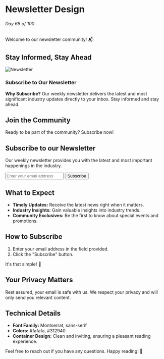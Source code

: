 # Newsletter Design

###### Day 68 of 100

Welcome to our newsletter community! 📬

## Stay Informed, Stay Ahead

![Newsletter](https://lh3.google.com/u/0/d/1-WTX2Kw4ZlgLnwT9gYyFOxVXowT9eS-t=w1375-h881-iv1)

### Subscribe to Our Newsletter

**Why Subscribe?**
Our weekly newsletter delivers the latest and most significant industry updates directly to your inbox. Stay informed and stay ahead.

## Join the Community

Ready to be part of the community? Subscribe now!

<div class="container">
    <h2>Subscribe to our Newsletter</h2>
    <p>Our weekly newsletter provides you with the latest and most important happenings in the industry.</p>
    <div class="form-control">
        <input type="email" name="email" id="email" class="input" placeholder="Enter your email address">
        <button type="button" class="btn">Subscribe</button>
    </div>
</div>

## What to Expect

- **Timely Updates:** Receive the latest news right when it matters.
- **Industry Insights:** Gain valuable insights into industry trends.
- **Community Exclusives:** Be the first to know about special events and promotions.

## How to Subscribe

1. Enter your email address in the field provided.
2. Click the "Subscribe" button.

It's that simple! 🚀

## Your Privacy Matters

Rest assured, your email is safe with us. We respect your privacy and will only send you relevant content.

## Technical Details

- **Font Family:** Montserrat, sans-serif
- **Colors:** #fafafa, #312940
- **Container Design:** Clean and inviting, ensuring a pleasant reading experience.

Feel free to reach out if you have any questions. Happy reading! 🌟
